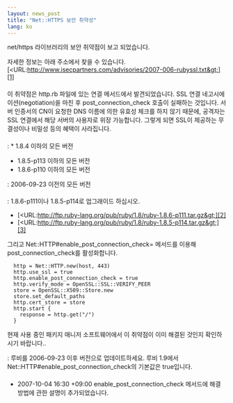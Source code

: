 ```yaml
---
layout: news_post
title: "Net::HTTPS 보안 취약성"
lang: ko
---
```


net/https 라이브러리의 보안 취약점이 보고 되었습니다.

자세한 정보는 아래 주소에서 찾을 수 있습니다.
[&lt;URL:http://www.isecpartners.com/advisories/2007-006-rubyssl.txt&gt;][1]

#### 

이 취약점은 http.rb 파일에 있는 연결 메서드에서 발견되었습니다. SSL 연결 네고시에이션(negotiation)을 마친 후
post\_connection\_check 호출이 실패하는 것입니다. 서버 인증서의 CN이 요청한 DNS 이름에 의한 유효성
체크를 하지 않기 때문에, 공격자는 SSL 연결에서 해당 서버의 사용자로 위장 가능합니다. 그렇게 되면 SSL이 제공하는
무결성이나 비밀성 등의 혜택이 사라집니다.

#### 


: * 1\.8.4 이하의 모든 버전
  * 1\.8.5-p113 이하의 모든 버전
  * 1\.8.6-p110 이하의 모든 버전


: 2006-09-23 이전의 모든 버전

#### 



: 1\.8.6-p111이나 1.8.5-p114로 업그래이드 하십시오.
  
  * [&lt;URL:http://ftp.ruby-lang.org/pub/ruby/1.8/ruby-1.8.6-p111.tar.gz&gt;][2]
  * [&lt;URL:http://ftp.ruby-lang.org/pub/ruby/1.8/ruby-1.8.5-p114.tar.gz&gt;][3]
  
  그리고 Net::HTTP#enable\_post\_connection\_check= 메서드를 이용해
  post\_connection\_check를 활성화합니다.
  
      http = Net::HTTP.new(host, 443)
      http.use_ssl = true
      http.enable_post_connection_check = true
      http.verify_mode = OpenSSL::SSL::VERIFY_PEER
      store = OpenSSL::X509::Store.new
      store.set_default_paths
      http.cert_store = store
      http.start {
        response = http.get("/")
      }
  
  현재 사용 중인 패키지 매니저 소프트웨어에서 이 취약점이 이미 해결된 것인지 확인하시기 바랍니다..


: 루비를 2006-09-23 이후 버전으로 업데이트하세요. 루비 1.9에서
  Net::HTTP#enable\_post\_connection\_check의 기본값은 true입니다.

#### 

* 2007-10-04 16:30 +09:00 enable\_post\_connection\_check 메서드에 해결 방법에 관한
  설명이 추가되었습니다.



[1]: http://www.isecpartners.com/advisories/2007-006-rubyssl.txt 
[2]: http://ftp.ruby-lang.org/pub/ruby/1.8/ruby-1.8.6-p111.tar.gz 
[3]: http://ftp.ruby-lang.org/pub/ruby/1.8/ruby-1.8.5-p114.tar.gz 
